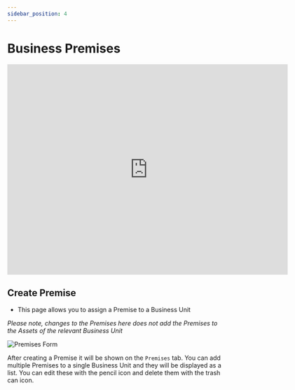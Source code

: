 ```yaml
---
sidebar_position: 4
---
```


# Business Premises

<iframe width="640" height="480" src="https://www.youtube.com/embed/QqtuLeDvs08" title="Business Premises" frameborder="0" allow="accelerometer; clipboard-write; encrypted-media; gyroscope; picture-in-picture" allowfullscreen></iframe>

## Create Premise

+ This page allows you to assign a Premise to a Business Unit

*Please note, changes to the Premises here does not add the Premises to the Assets of the relevant Business Unit*

<img src="/img/DocImg/General Information/Our_IMS/Completed_Premises_Form.png" alt="Premises Form" class="center"/>

After creating a Premise it will be shown on the `Premises` tab. You can add multiple Premises to a single Business Unit and they will be displayed as a list. You can edit these with the pencil icon and delete them with the trash can icon.